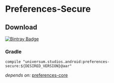 Preferences-Secure
===============

## Download ##
[![Bintray Badge](https://api.bintray.com/packages/universum-studios/android/universum.studios.android%3Apreferences/images/download.svg)](https://bintray.com/universum-studios/android/universum.studios.android%3Apreferences/_latestVersion)

### Gradle ###

    compile "universum.studios.android:preferences-secure:${DESIRED_VERSION}@aar"

_depends on:_
[preferences-core](https://github.com/universum-studios/android_preferences/tree/master/library-core)